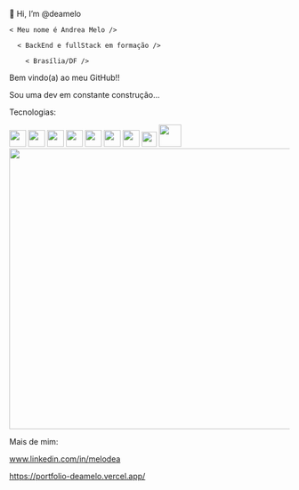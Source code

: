 
  👋 Hi, I’m @deamelo 
  
    < Meu nome é Andrea Melo />
  
      < BackEnd e fullStack em formação /> 
  
        < Brasília/DF />
  
  Bem vindo(a) ao meu GitHub!!
      
  Sou uma dev em constante construção... 
  
  Tecnologias:  
  
  <div>
  
  <img src="https://user-images.githubusercontent.com/87037732/184507875-ae82b19c-98c4-41c1-9234-8a2d01d63757.png" width="30px"/>
  <img src="https://user-images.githubusercontent.com/87037732/184508026-9af8b73a-8f27-4bc8-9a0c-3fc177a67088.jpg" width="30px"/> 
  <img src="https://user-images.githubusercontent.com/87037732/184507931-58bd7d0e-f0b0-47d1-8b72-01c59ba23078.svg" width="30px"/>
  <img src="https://user-images.githubusercontent.com/87037732/184507959-1e72f77c-2f50-49ab-8b1d-6cff0d476d87.png" width="30px"/>
  
  <img src="https://user-images.githubusercontent.com/87037732/184508079-74d56d88-74ae-419c-816e-bf4cfeee6ff0.svg" width="30px"/>
  <img src="https://user-images.githubusercontent.com/87037732/184508085-ec78f692-90ac-458b-a8f1-626811e774ae.png" width="30px"/>
   
  
  <img src="https://user-images.githubusercontent.com/87037732/175788120-05484be1-f035-44a0-9bc5-cfcafa0cf819.png" width="30px"/>
  <img src="https://user-images.githubusercontent.com/87037732/175788498-9ec92fcd-8bc4-412e-abd3-c8729b8425c8.png" width="27px" />
  <img src="https://user-images.githubusercontent.com/87037732/175788524-7433e081-9f02-4906-b95d-a67266de3eab.png" width="40px" />
  <img src="https://user-images.githubusercontent.com/87037732/175788641-4ecdc27b-35c8-4b8f-8097-99d6373c29fc.svg" width="505px" />
  </div>


  Mais de mim:
  
  www.linkedin.com/in/melodea
  
  https://portfolio-deamelo.vercel.app/


